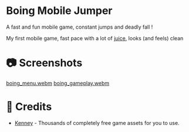 # Boing Mobile Jumper 
A fast and fun mobile game, constant jumps and deadly fall !

My first mobile game, fast pace with a lot of [juice](https://www.youtube.com/watch?v=Fy0aCDmgnxg), looks (and feels) clean

# 📷 Screenshots

[boing_menu.webm](https://github.com/user-attachments/assets/e67742bb-0244-44dc-ba13-c703c20ad626)
[boing_gameplay.webm](https://github.com/user-attachments/assets/6d5e1f33-808e-423e-886b-9c669dfd7ebe)


# 🙏 Credits
- [Kenney](https://kenney.nl/) - Thousands of completely free game assets for you to use.

